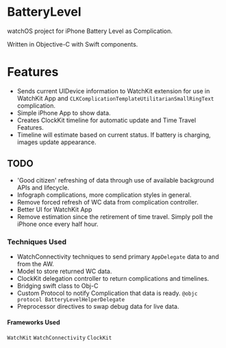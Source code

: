 # BatteryLevel
watchOS project for iPhone Battery Level as Complication.

Written in Objective-C with Swift components.

# Features
* Sends current UIDevice information to WatchKit extension for use in WatchKit App and `CLKComplicationTemplateUtilitarianSmallRingText` complication.
* Simple iPhone App to show data.
* Creates ClockKit timeline for automatic update and Time Travel Features.
* Timeline will estimate based on current status. If battery is charging, images update appearance.

## TODO
* 'Good citizen' refreshing of data through use of available background APIs and lifecycle.
* Infograph complications, more complication styles in general.
* Remove forced refresh of WC data from complication controller.
* Better UI for WatchKit App
* Remove estimation since the retirement of time travel. Simply poll the iPhone once every half hour.

### Techniques Used
* WatchConnectivity techniques to send primary `AppDelegate` data to and from the AW.
* Model to store returned WC data.
* ClockKit delegation controller to return complications and timelines.
* Bridging swift class to Obj-C
* Custom Protocol to notify Complication that data is ready. `@objc protocol BatteryLevelHelperDelegate`
* Preprocessor directives to swap debug data for live data.

#### Frameworks Used
`WatchKit`
`WatchConnectivity`
`ClockKit`
